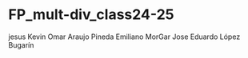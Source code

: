 # FP_mult-div_class24-25

jesus
Kevin Omar Araujo Pineda
Emiliano MorGar
Jose Eduardo López Bugarín


